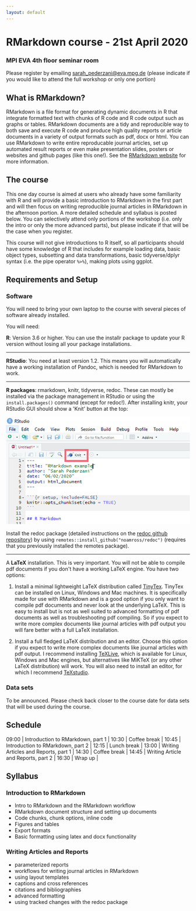 ```yaml
---
layout: default
---
```

# RMarkdown course - 21st April 2020
### MPI EVA 4th floor seminar room

Please register by emailing sarah_pederzani@eva.mpg.de (please indicate if you would like to attend the full workshop or only one portion)

## What is RMarkdown?

RMarkdown is a file format for generating dynamic documents in R that integrate formatted text with chunks of R code and R code output such as graphs or tables. RMarkdown documents are a tidy and reproducible way to both save and execute R code and produce high quality reports or article documents in a variety of output formats such as pdf, docx or html. You can use RMarkdown to write entire reproducable journal articles, set up automated result reports or even make presentation slides, posters or websites and github pages (like this one!). See the [RMarkdown website](https://rmarkdown.rstudio.com/lesson-1.html)
for more information. 
## The course

This one day course is aimed at users who already have some familiarity with R and will provide a basic introduction to RMarkdown in the first part and will then focus on writing reproducible journal articles in RMarkdown in the afternoon portion. A more detailed schedule and syllabus is posted below. You can selectively attend only portions of the workshop (i.e. only the intro or only the more advanced parts), but please indicate if that will be the case when you register. 

This course will not give introductions to R itself, so all participants should have some knowledge of R that includes for example loading data, basic object types, subsetting and data transformations, basic tidyverse/dplyr syntax (i.e. the pipe operator `%>%`), making plots using ggplot. 

## Requirements and Setup

### Software

You will need to bring your own laptop to the course with several pieces of software already installed. 

You will need:

**R**: Version 3.6 or higher. You can use the installr package to update your R version without losing all your package installations. 

---
**RStudio**: You need at least version 1.2. This means you will automatically have a working installation of Pandoc, which is needed for RMarkdown to work. 

---
**R packages**: rmarkdown, knitr, tidyverse, redoc. These can mostly be installed via the package management in RStudio or using the `install.packages()` command (except for redoc!). After installing knitr, your RStudio GUI should show a 'Knit' button at the top:
 
![Location of Knit button in RStudio IDE](Knit_button.PNG)

Install the redoc package (detailed instructions on the [redoc github repository](https://github.com/noamross/redoc)) by using `remotes::install_github("noamross/redoc")` (requires that you previously installed the remotes package). 

--- 
A **LaTeX** installation. This is very important. You will not be able to compile pdf documents if you don't have a working LaTeX engine. You have two options:

1) Install a minimal lightweight LaTeX distribution called [TinyTex](https://yihui.org/tinytex/). TinyTex can be installed on Linux, Windows and Mac machines. It is specifically made for use with RMarkdown and is a good option if you only want to compile pdf documents and never look at the underlying LaTeX. This is easy to install but is not as well suited to advanced formatting of pdf documents as well as troubleshooting pdf compiling. So if you expect to write more complex documents like journal articles with pdf output you will fare better with a full LaTeX installation. 

2) Install a full fledged LaTeX distribution and an editor. Choose this option if you expect to write more complex documents like journal articles with pdf output. I recommend installing [TeXLive](https://www.tug.org/texlive/), which is available for Linux, Windows and Mac engines, but alternatives like MiKTeX (or any other LaTeX distribution) will work. You will also need to install an editor, for which I recommend [TeXstudio](https://www.texstudio.org/). 

### Data sets

To be announced. Please check back closer to the course date for data sets that will be used during the course. 

## Schedule

09:00 | Introduction to RMarkdown, part 1 |
10:30 | Coffee break |
10:45 | Introduction to RMarkdown, part 2 |
12:15 | Lunch break |
13:00 | Writing Articles and Reports, part 1 |
14:30 | Coffee break |
14:45 | Writing Article and Reports, part 2 |
16:30 | Wrap up |

## Syllabus

### Introduction to RMarkdown

* Intro to RMarkdown and the RMarkdown workflow
* RMarkdown document structure and setting up documents
* Code chunks, chunk options, inline code
* Figures and tables
* Export formats
* Basic formatting using latex and docx functionality

### Writing Articles and Reports

* parameterized reports
* workflows for writing journal articles in RMarkdown
* using layout templates
* captions and cross references
* citations and bibliographies
* advanced formatting
* using tracked changes with the redoc package








